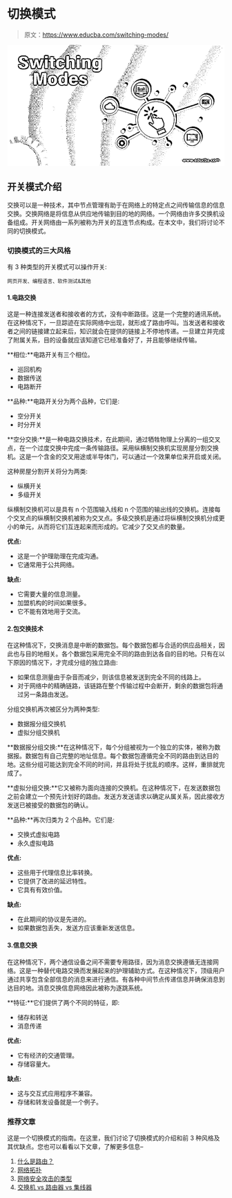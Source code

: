 # 切换模式

> 原文：<https://www.educba.com/switching-modes/>

![Switching Modes](img/d3da3ec7cab291fe9eca409b62a88f5d.png)



## 开关模式介绍

交换可以是一种技术，其中节点管理有助于在网络上的特定点之间传输信息的信息交换。交换网络是将信息从供应地传输到目的地的网络。一个网络由许多交换机设备组成。开关网络由一系列被称为开关的互连节点构成。在本文中，我们将讨论不同的切换模式。

### 切换模式的三大风格

有 3 种类型的开关模式可以操作开关:

<small>网页开发、编程语言、软件测试&其他</small>

#### 1.电路交换

这是一种连接发送者和接收者的方式，没有中断路径。这是一个完整的通讯系统。在这种情况下，一旦踪迹在实际网络中出现，就形成了路由呼叫。当发送者和接收者之间的链接建立起来后，知识就会在提供的链接上不停地传递。一旦建立并完成了附属关系，目的设备就应该知道它已经准备好了，并且能够继续传输。

**相位:**电路开关有三个相位。

*   巡回机构
*   数据传送
*   电路断开

**品种:**电路开关分为两个品种，它们是:

*   空分开关
*   时分开关

**空分交换:**是一种电路交换技术，在此期间，通过牺牲物理上分离的一组交叉点，在一个过度交换中完成一条传输路径。采用纵横制交换机实现房屋分割交换机。这是一个含金的交叉用途或半导体门，可以通过一个效果单位来开启或关闭。

这种房屋分割开关将分为两类:

*   纵横开关
*   多级开关

纵横制交换机可以是具有 n 个范围输入线和 n 个范围的输出线的交换机。连接每个交叉点的纵横制交换机被称为交叉点。多级交换机是通过将纵横制交换机分成更小的单元，从而将它们互连起来而形成的。它减少了交叉点的数量。

**优点:**

*   这是一个护理助理在完成沟通。
*   它通常用于公共网络。

**缺点:**

*   它需要大量的信息测量。
*   加盟机构的时间如果很多。
*   它不能有效地用于交流。

#### 2.包交换技术

在这种情况下，交换消息是中断的数据包。每个数据包都与合适的供应品相关，因此也与目的地相关。各个数据包采用完全不同的路由到达各自的目的地。只有在以下原因的情况下，才完成分组的独立路由:

*   如果信息测量由于杂音而减少，则该信息被发送到完全不同的线路上。
*   对于网络中的精确链路，该链路在整个传输过程中会断开，剩余的数据包将通过另一条路由发送。

分组交换机再次被区分为两种类型:

*   数据报分组交换机
*   虚拟分组交换机

**数据报分组交换:**在这种情况下，每个分组被视为一个独立的实体，被称为数据报。数据包有自己完整的地址信息。每个数据包遵循完全不同的路由到达目的地。这些分组可能达到完全不同的时间，并且将处于扰乱的顺序。这样，重排就完成了。

**虚拟分组交换:**它又被称为面向连接的交换机。在这种情况下，在发送数据包之前会建立一个预先计划好的路由。发送方发送请求以确定从属关系，因此接收方发送已被接受的数据包的确认。

**品种:**再次归类为 2 个品种。它们是:

*   交换式虚拟电路
*   永久虚拟电路

**优点:**

*   这些用于代理信息比率转换。
*   它提供了改进的延迟特性。
*   它具有有效价值。

**缺点:**

*   在此期间的协议是先进的。
*   如果数据包丢失，发送方应该重新发送信息。

#### 3.信息交换

在这种情况下，两个通信设备之间不需要专用路径，因为消息交换遵循无连接网络。这是一种替代电路交换而发展起来的护理辅助方式。在这种情况下，顶级用户通过共享包含全部信息的消息来进行通信。有各种中间节点传递信息并确保消息到达目的地。消息交换信息网络因此被称为逐跳系统。

**特征:**它们提供了两个不同的特征，即:

*   储存和转送
*   消息传递

**优点:**

*   它有经济的交通管理。
*   存储容量大。

**缺点:**

*   这与交互式应用程序不兼容。
*   存储和转发设备就是一个例子。

### 推荐文章

这是一个切换模式的指南。在这里，我们讨论了切换模式的介绍和前 3 种风格及其优缺点。您也可以看看以下文章，了解更多信息–

1.  [什么是路由？](https://www.educba.com/what-is-routing/)
2.  [网络拓扑](https://www.educba.com/network-topologies/)
3.  [网络安全攻击的类型](https://www.educba.com/types-of-network-security-attacks/)
4.  [交换机 vs 路由器 vs 集线器](https://www.educba.com/switch-vs-router-vs-hub/)





